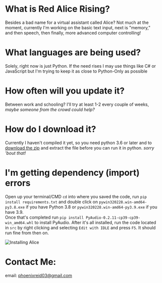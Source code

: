 # What is Red Alice Rising?
Besides a bad name for a virtual assistant called Alice? Not much at the moment, currently I'm working on the basic text input, next is "memory," and then speech, then finally, more advanced computer controlling!

# What languages are being used?
Solely, right now is just Python. If the need rises I may use things like C# or JavaScript but I'm trying to keep it as close to Python-Only as possible

# How often will you update it?
Between work and schooling? I'll try at least 1-2 every couple of weeks, *maybe someone from the crowd could help?*

# How do I download it?
Currently I haven't compiled it yet, so you need python 3.6 or later and to [download the zip](https://github.com/KazutoKashima/Project-Red-Alice-Rising/archive/master.zip) and extract the file before you can run it in python. *sorry 'bout that!*

# I'm getting dependency (import) errors
Open up your terminal/CMD `cd` into where you saved the code, run `pip install requirements.txt` and  double click on `pywin320228.win-amd64-py3.8.exe` if you have Python 3.8 or `pywin320228.win-amd64-py3.9.exe` if you have 3.9.  
Once that's completed run `pip install PyAudio-0.2.11-cp39-cp39-win_amd64.whl` to install PyAudio. After it's all installed, run the code located in `src` by right clicking and selecting `Edit with IDLE` and press `F5`. It should run fine from then on.  
  
![Installing Alice](https://github.com/KazutoKashima/Project-Red-Alice-Rising/blob/master/Installing_Alice.gif)  
  
# Contact Me:  
email: phoenixreid03@gmail.com  
